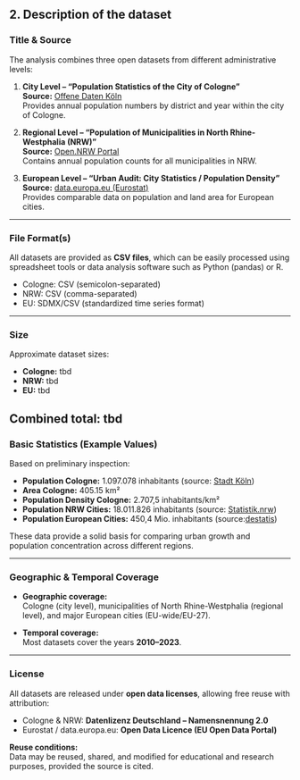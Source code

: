 ## 2. Description of the dataset

### Title & Source
The analysis combines three open datasets from different administrative levels:

1. **City Level – “Population Statistics of the City of Cologne”**  
   **Source:** [Offene Daten Köln](https://offenedaten-koeln.de/dataset/statistischer-datenkatalog-k%C3%B6ln)  
   Provides annual population numbers by district and year within the city of Cologne.

2. **Regional Level – “Population of Municipalities in North Rhine-Westphalia (NRW)”**  
   **Source:** [Open.NRW Portal](https://open.nrw/dataset/bevolkerungsstand-gemeinden-stichtag)  
   Contains annual population counts for all municipalities in NRW.

3. **European Level – “Urban Audit: City Statistics / Population Density”**  
   **Source:** [data.europa.eu (Eurostat)](https://data.europa.eu/data/datasets/o2d9ur8oecotscnsldx3g)  
   Provides comparable data on population and land area for European cities.

---

### File Format(s)
All datasets are provided as **CSV files**, which can be easily processed using spreadsheet tools or data analysis software such as Python (pandas) or R.  
- Cologne: CSV (semicolon-separated)  
- NRW: CSV (comma-separated)  
- EU: SDMX/CSV (standardized time series format)

---

### Size
Approximate dataset sizes:
- **Cologne:** tbd  
- **NRW:** tbd  
- **EU:** tbd  

Combined total: tbd
---

### Basic Statistics (Example Values)
Based on preliminary inspection:
- **Population Cologne:** 1.097.078 inhabitants (source: [Stadt Köln](https://www.stadt-koeln.de/artikel/70400/index.html)) 
- **Area Cologne:** 405.15 km²  
- **Population Density Cologne:** 2.707,5 inhabitants/km²  
- **Population NRW Cities:** 18.011.826 inhabitants (source: [Statistik.nrw](https://statistik.nrw/))  
- **Population European Cities:** 450,4 Mio. inhabitants (source:[destatis](https://www.destatis.de/Europa/DE/Thema/Basistabelle/Bevoelkerung.html))   

These data provide a solid basis for comparing urban growth and population concentration across different regions.

---

### Geographic & Temporal Coverage
- **Geographic coverage:**  
  Cologne (city level), municipalities of North Rhine-Westphalia (regional level), and major European cities (EU-wide/EU-27).  

- **Temporal coverage:**  
  Most datasets cover the years **2010–2023**.

---

### License
All datasets are released under **open data licenses**, allowing free reuse with attribution:

- Cologne & NRW: **Datenlizenz Deutschland – Namensnennung 2.0**  
- Eurostat / data.europa.eu: **Open Data Licence (EU Open Data Portal)**  

**Reuse conditions:**  
Data may be reused, shared, and modified for educational and research purposes, provided the source is cited.
